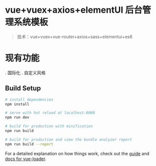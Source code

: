 # vue+vuex+axios+elementUI 后台管理系统模板

> 技术：vue+vuex+vue-router+axios+sass+elementui+es6

# 现有功能
 . 国际化
 . 自定义风格

## Build Setup

``` bash
# install dependencies
npm install

# serve with hot reload at localhost:8080
npm run dev

# build for production with minification
npm run build

# build for production and view the bundle analyzer report
npm run build --report
```

For a detailed explanation on how things work, check out the [guide](http://vuejs-templates.github.io/webpack/) and [docs for vue-loader](http://vuejs.github.io/vue-loader).
